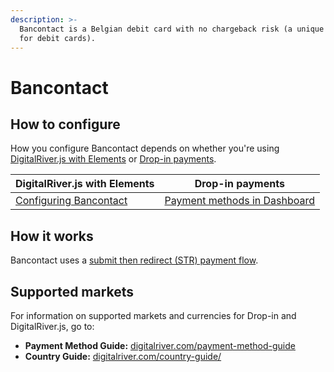 ```yaml
---
description: >-
  Bancontact is a Belgian debit card with no chargeback risk (a unique feature
  for debit cards).
---
```


# Bancontact

## How to configure

How you configure Bancontact depends on whether you're using [DigitalRiver.js with Elements](../payment-integrations-1/digitalriver.js/) or [Drop-in payments](../payment-integrations-1/drop-in/).&#x20;

| DigitalRiver.js with Elements                                                                     | Drop-in payments                                                                         |
| ------------------------------------------------------------------------------------------------- | ---------------------------------------------------------------------------------------- |
| [Configuring Bancontact](../payment-integrations-1/digitalriver.js/payment-methods/bancontact.md) | [Payment methods in Dashboard](../../administration/dashboard/settings/payment-methods/) |

## How it works

Bancontact uses a [submit then redirect (STR) payment flow](../../integration-options/checkouts/building-you-workflows/handling-redirect-payment-methods.md).

## Supported markets <a href="#supported-geographies" id="supported-geographies"></a>

For information on supported markets and currencies for Drop-in and DigitalRiver.js, go to:

* **Payment Method Guide:** [digitalriver.com/payment-method-guide](https://www.digitalriver.com/payment-method/bancontact/)
* **Country Guide:** [digitalriver.com/country-guide/](https://www.digitalriver.com/country-guide/)
